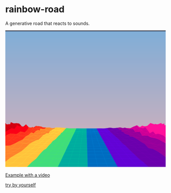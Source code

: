 # rainbow-road

A generative road that reacts to sounds.

![example](preview.png)

[Example with a video](video.mp4)


[try by yourself](https://guillaume-gomez.github.io/rainbow-road/)

